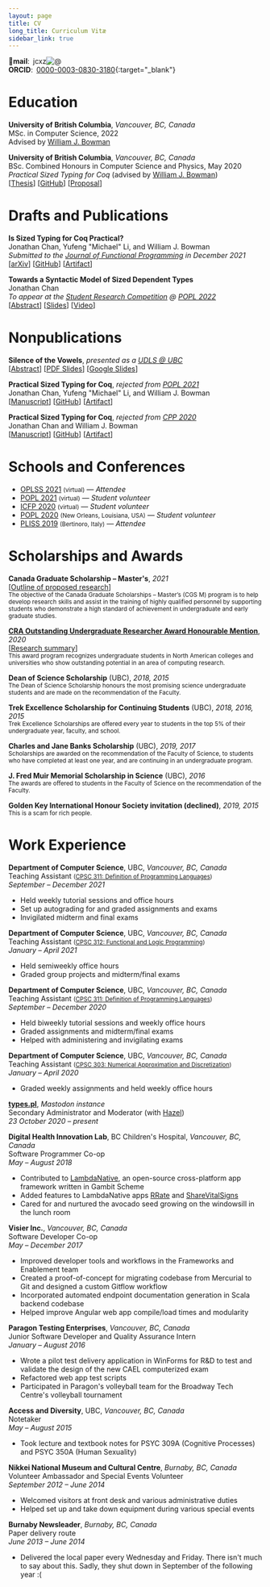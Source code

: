 ```yaml
---
layout: page
title: CV
long_title: Curriculum Vitæ
sidebar_link: true
---
```


**📧mail**: <span class="jcxz">jcxz<img alt="&commat;" style="display: inline"/></span>
<br/>
**ORCID**: [0000-0003-0830-3180](https://orcid.org/0000-0003-0830-3180){:target="_blank"}

# Education

**University of British Columbia**, *Vancouver, BC, Canada*
<br/>
MSc. in Computer Science, 2022
<br/>
Advised by [William J. Bowman](https://www.williamjbowman.com/)

**University of British Columbia**, *Vancouver, BC, Canada*
<br/>
BSc. Combined Honours in Computer Science and Physics, May 2020
<br/>
*Practical Sized Typing for Coq* (advised by [William J. Bowman](https://www.williamjbowman.com/))
<br/>
[[Thesis](https://dx.doi.org/10.14288/1.0406074)] [[GitHub](https://github.com/ionathanch/coq/tree/dev)] [[Proposal](/assets/pdfs/bsc-proposal.pdf)]

# Drafts and Publications

**Is Sized Typing for Coq Practical?**
<br/>
Jonathan Chan, Yufeng "Michael" Li, and William J. Bowman
<br/>
*Submitted to the [Journal of Functional Programming](https://www.cambridge.org/core/journals/journal-of-functional-programming) in December 2021*
<br/>
[[arXiv](https://arxiv.org/abs/1912.05601)] [[GitHub](https://github.com/ionathanch/coq/releases/tag/V8.12%2Bsized-jfp)] [[Artifact](https://doi.org/10.5281/zenodo.5661975)]

**Towards a Syntactic Model of Sized Dependent Types**
<br/>
Jonathan Chan
<br/>
*To appear at the [Student Research Competition](https://popl22.sigplan.org/track/POPL-2022-student-research-competition) @ [POPL 2022](https://popl22.sigplan.org/)*
<br/>
[[Abstract](/assets/pdfs/src2022-abstract.pdf)] [[Slides](/assets/pdfs/sized-types-syntactic-model.pdf)] [[Video](#)]

# Nonpublications

**Silence of the Vowels**, *presented as a [UDLS @ UBC](https://www.cs.ubc.ca/~udls)*
<br/>
[[Abstract](https://www.cs.ubc.ca/~udls/showTalk.php/2021-10-22)] [[PDF Slides](/assets/pdfs/silence-of-the-vowels.pdf)] [[Google Slides](https://docs.google.com/presentation/d/1u6xm3sfCZPGUpSFotxbgBRPE-NBxJrjmTvuSAfUprw4/edit?usp=sharing)]

**Practical Sized Typing for Coq**, *rejected from [POPL 2021](https://popl21.sigplan.org/track/POPL-2021-research-papers)*
<br/>
Jonathan Chan, Yufeng "Michael" Li, and William J. Bowman
<br/>
[[Manuscript](/assets/pdfs/pstc-popl2021.pdf)] [[GitHub](https://github.com/ionathanch/coq/releases/tag/V8.12%2Bsized)] [[Artifact](https://doi.org/10.5281/zenodo.3937941)]

**Practical Sized Typing for Coq**, *rejected from [CPP 2020](https://popl20.sigplan.org/home/CPP-2020)*
<br/>
Jonathan Chan and William J. Bowman
<br/>
[[Manuscript](/assets/pdfs/pstc-cpp2020.pdf)] [[GitHub](https://github.com/ionathanch/coq/releases/tag/v0.1.0)] [[Artifact](https://doi.org/10.5281/zenodo.3516517)]

# Schools and Conferences

* [OPLSS 2021](https://www.cs.uoregon.edu/research/summerschool/summer21/) <small>(virtual)</small> — *Attendee*
* [POPL 2021](https://popl21.sigplan.org/) <small>(virtual)</small> — *Student volunteer*
* [ICFP 2020](https://icfp20.sigplan.org/) <small>(virtual)</small> — *Student volunteer*
* [POPL 2020](https://popl20.sigplan.org/) <small>(New Orleans, Louisiana, USA)</small> — *Student volunteer* 
* [PLISS 2019](https://pliss2019.github.io/) <small>(Bertinoro, Italy)</small> — *Attendee*

# Scholarships and Awards

**Canada Graduate Scholarship – Master's**, *2021*
<br/>
[[Outline of proposed research](/assets/pdfs/cgs-m-proposal.pdf)]
<br/>
<small>The objective of the Canada Graduate Scholarships – Master’s (CGS M) program is to help develop research skills and assist in the training of highly qualified personnel by supporting students who demonstrate a high standard of achievement in undergraduate and early graduate studies.</small>

[**CRA Outstanding Undergraduate Researcher Award Honourable Mention**](https://cra.org/about/awards/outstanding-undergraduate-researcher-award/#2020), *2020*
<br />
[[Research summary](/assets/pdfs/bsc-summary.pdf)]
<br/>
<small>This award program recognizes undergraduate students in North American colleges and universities who show outstanding potential in an area of computing research.</small>

**Dean of Science Scholarship** (UBC), *2018, 2015*
<br/>
<small>The Dean of Science Scholarship honours the most promising science undergraduate students and are made on the recommendation of the Faculty.</small>

**Trek Excellence Scholarship for Continuing Students** (UBC), *2018, 2016, 2015*
<br/>
<small>Trek Excellence Scholarships are offered every year to students in the top 5% of their undergraduate year, faculty, and school.</small>

**Charles and Jane Banks Scholarship** (UBC), *2019, 2017*
<br/>
<small>Scholarships are awarded on the recommendation of the Faculty of Science, to students who have completed at least one year, and are continuing in an undergraduate program.</small>

**J. Fred Muir Memorial Scholarship in Science** (UBC), *2016*
<br/>
<small>The awards are offered to students in the Faculty of Science on the recommendation of the Faculty.</small>

**Golden Key International Honour Society invitation (declined)**, *2019, 2015*
<br/>
<small>This is a scam for rich people.</small>

# Work Experience

**Department of Computer Science**, UBC, *Vancouver, BC, Canada*
<br/>
Teaching Assistant <small>([CPSC 311: Definition of Programming Languages](https://www.students.cs.ubc.ca/~cs-311/2021W1/))</small>
<br/>
*September – December 2021*
* Held weekly tutorial sessions and office hours
* Set up autograding for and graded assignments and exams
* Invigilated midterm and final exams

**Department of Computer Science**, UBC, *Vancouver, BC, Canada*
<br/>
Teaching Assistant <small>([CPSC 312: Functional and Logic Programming](https://www.cs.ubc.ca/~poole/cs312/2021/))</small>
<br/>
*January – April 2021*
* Held semiweekly office hours
* Graded group projects and midterm/final exams

**Department of Computer Science**, UBC, *Vancouver, BC, Canada*
<br/>
Teaching Assistant <small>([CPSC 311: Definition of Programming Languages](https://www.students.cs.ubc.ca/~cs-311/2020W1/))</small>
<br/>
*September – December 2020*
* Held biweekly tutorial sessions and weekly office hours
* Graded assignments and midterm/final exams
* Helped with administering and invigilating exams

**Department of Computer Science**, UBC, *Vancouver, BC, Canada*
<br/>
Teaching Assistant <small>([CPSC 303: Numerical Approximation and Discretization](https://www.cs.ubc.ca/~jf/courses/303.S2020/index.html))</small>
<br/>
*January – April 2020*
* Graded weekly assignments and held weekly office hours

**[types.pl](https://types.pl)**, *Mastodon instance*
<br/>
Secondary Administrator and Moderator (with [Hazel](https://knightsofthelambdacalcul.us/))
<br/>
*23 October 2020 – present*

**Digital Health Innovation Lab**, BC Children's Hospital, *Vancouver, BC, Canada*
<br/>
Software Programmer Co-op
<br/>
*May – August 2018*
* Contributed to [LambdaNative](https://github.com/part-cw/lambdanative), an open-source cross-platform app framework written in Gambit Scheme
* Added features to LambdaNative apps [RRate](https://github.com/part-cw/LNhealth) and [ShareVitalSigns](https://github.com/part-cw/sharevitalsigns)
* Cared for and nurtured the avocado seed growing on the windowsill in the lunch room

**Visier Inc.**, *Vancouver, BC, Canada*
<br/>
Software Developer Co-op
<br/>
*May – December 2017*
* Improved developer tools and workflows in the Frameworks and Enablement team
* Created a proof-of-concept for migrating codebase from Mercurial to Git and designed a custom Gitflow workflow
* Incorporated automated endpoint documentation generation in Scala backend codebase
* Helped improve Angular web app compile/load times and modularity

**Paragon Testing Enterprises**, *Vancouver, BC, Canada*
<br/>
Junior Software Developer and Quality Assurance Intern
<br/>
*January – August 2016*
* Wrote a pilot test delivery application in WinForms for R&D to test and validate the design of the new CAEL computerized exam
* Refactored web app test scripts
* Participated in Paragon's volleyball team for the Broadway Tech Centre's volleyball tournament

**Access and Diversity**, UBC, *Vancouver, BC, Canada*
<br/>
Notetaker
<br/>
*May – August 2015*
* Took lecture and textbook notes for PSYC 309A (Cognitive Processes) and PSYC 350A (Human Sexuality)

**Nikkei National Museum and Cultural Centre**, *Burnaby, BC, Canada*
<br/>
Volunteer Ambassador and Special Events Volunteer
<br/>
*September 2012 – June 2014*
* Welcomed visitors at front desk and various administrative duties
* Helped set up and take down equipment during various special events

**Burnaby Newsleader**, *Burnaby, BC, Canada*
<br/>
Paper delivery route
<br/>
*June 2013 – June 2014*
* Delivered the local paper every Wednesday and Friday. There isn't much to say about this. Sadly, they shut down in September of the following year :(
